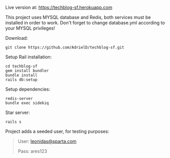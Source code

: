 Live version at: https://techblog-sf.herokuapp.com

This project uses MYSQL database and Redis, both services must be installed in order to work.
Don't forget to change database.yml according to your MYSQL privileges!

Download:
 
	git clone https://github.com/AdrielD/techblog-sf.git
    
Setup Rail installation:

	cd techblog-sf
	gem install bundler
	bundle install
	rails db:setup

Setup dependencies:

	redis-server
	bundle exec sidekiq

Star server:

	rails s


Project adds a seeded user, for testing purposes:
> User: leonidas@sparta.com
> 
> Pass: ares123
